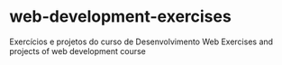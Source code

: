 # web-development-exercises

Exercícios e projetos do curso de Desenvolvimento Web
Exercises and projects of web development course

